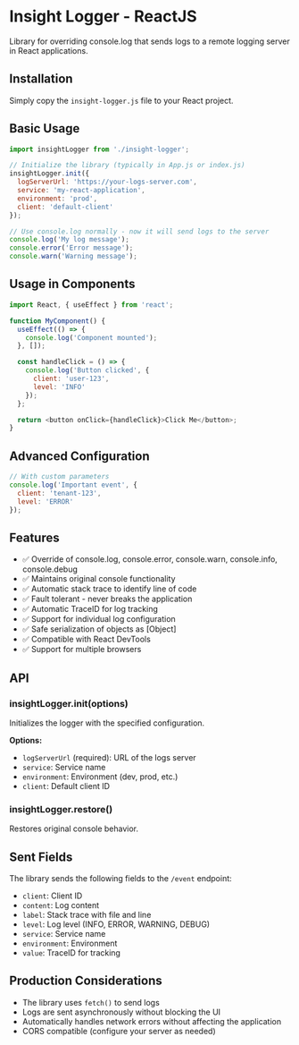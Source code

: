 # Insight Logger - ReactJS

Library for overriding console.log that sends logs to a remote logging server in React applications.

## Installation

Simply copy the `insight-logger.js` file to your React project.

## Basic Usage

```javascript
import insightLogger from './insight-logger';

// Initialize the library (typically in App.js or index.js)
insightLogger.init({
  logServerUrl: 'https://your-logs-server.com',
  service: 'my-react-application',
  environment: 'prod',
  client: 'default-client'
});

// Use console.log normally - now it will send logs to the server
console.log('My log message');
console.error('Error message');
console.warn('Warning message');
```

## Usage in Components

```javascript
import React, { useEffect } from 'react';

function MyComponent() {
  useEffect(() => {
    console.log('Component mounted');
  }, []);

  const handleClick = () => {
    console.log('Button clicked', { 
      client: 'user-123', 
      level: 'INFO' 
    });
  };

  return <button onClick={handleClick}>Click Me</button>;
}
```

## Advanced Configuration

```javascript
// With custom parameters
console.log('Important event', { 
  client: 'tenant-123', 
  level: 'ERROR' 
});
```

## Features

- ✅ Override of console.log, console.error, console.warn, console.info, console.debug
- ✅ Maintains original console functionality
- ✅ Automatic stack trace to identify line of code
- ✅ Fault tolerant - never breaks the application
- ✅ Automatic TraceID for log tracking
- ✅ Support for individual log configuration
- ✅ Safe serialization of objects as [Object]
- ✅ Compatible with React DevTools
- ✅ Support for multiple browsers

## API

### insightLogger.init(options)

Initializes the logger with the specified configuration.

**Options:**
- `logServerUrl` (required): URL of the logs server
- `service`: Service name
- `environment`: Environment (dev, prod, etc.)
- `client`: Default client ID

### insightLogger.restore()

Restores original console behavior.

## Sent Fields

The library sends the following fields to the `/event` endpoint:

- `client`: Client ID
- `content`: Log content
- `label`: Stack trace with file and line
- `level`: Log level (INFO, ERROR, WARNING, DEBUG)
- `service`: Service name
- `environment`: Environment
- `value`: TraceID for tracking

## Production Considerations

- The library uses `fetch()` to send logs
- Logs are sent asynchronously without blocking the UI
- Automatically handles network errors without affecting the application
- CORS compatible (configure your server as needed)

